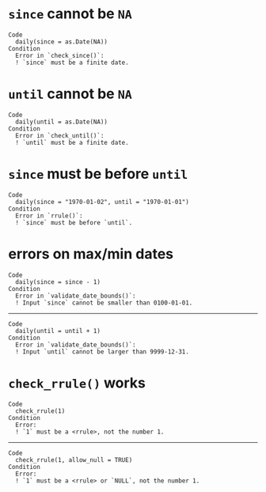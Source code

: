 # `since` cannot be `NA`

    Code
      daily(since = as.Date(NA))
    Condition
      Error in `check_since()`:
      ! `since` must be a finite date.

# `until` cannot be `NA`

    Code
      daily(until = as.Date(NA))
    Condition
      Error in `check_until()`:
      ! `until` must be a finite date.

# `since` must be before `until`

    Code
      daily(since = "1970-01-02", until = "1970-01-01")
    Condition
      Error in `rrule()`:
      ! `since` must be before `until`.

# errors on max/min dates

    Code
      daily(since = since - 1)
    Condition
      Error in `validate_date_bounds()`:
      ! Input `since` cannot be smaller than 0100-01-01.

---

    Code
      daily(until = until + 1)
    Condition
      Error in `validate_date_bounds()`:
      ! Input `until` cannot be larger than 9999-12-31.

# `check_rrule()` works

    Code
      check_rrule(1)
    Condition
      Error:
      ! `1` must be a <rrule>, not the number 1.

---

    Code
      check_rrule(1, allow_null = TRUE)
    Condition
      Error:
      ! `1` must be a <rrule> or `NULL`, not the number 1.


